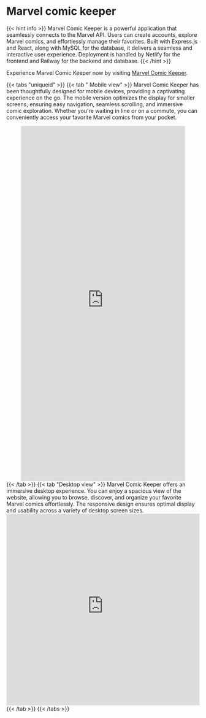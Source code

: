 
# Marvel comic keeper

{{< hint info >}}
Marvel Comic Keeper is a powerful application that seamlessly connects to the Marvel API. Users can create accounts, explore Marvel comics, and effortlessly manage their favorites. Built with Express.js and React, along with MySQL for the database, it delivers a seamless and interactive user experience. Deployment is handled by Netlify for the frontend and Railway for the backend and database.
 {{< /hint >}}

Experience Marvel Comic Keeper now by visiting <a href="https://marvelcomickeeper.netlify.app/" target="_blank">Marvel Comic Keeper</a>.


{{< tabs "uniqueid" >}}
{{< tab " Mobile view" >}} Marvel Comic Keeper has been thoughtfully designed for mobile devices, providing a captivating experience on the go. The mobile version optimizes the display for smaller screens, ensuring easy navigation, seamless scrolling, and immersive comic exploration. Whether you're waiting in line or on a commute, you can conveniently access your favorite Marvel comics from your pocket.
<div style="width: 100%; max-width: 428px; height: 926px; margin: 0 auto; background-color: white;">
  <iframe src="https://marvelcomickeeper.netlify.app/" style="width: 100%; height: 100%; border: none;"></iframe>
</div> {{< /tab >}}
{{< tab "Desktop view" >}} Marvel Comic Keeper offers an immersive desktop experience. You can enjoy a spacious view of the website, allowing you to browse, discover, and organize your favorite Marvel comics effortlessly. The responsive design ensures optimal display and usability across a variety of desktop screen sizes.
<div style="width: 100%; height: 500px; margin: 0 auto; background-color: white;">
  <iframe src="https://marvelcomickeeper.netlify.app/" style="width: 100%; height: 100%; border: none;"></iframe>
</div>
 {{< /tab >}}
{{< /tabs >}}